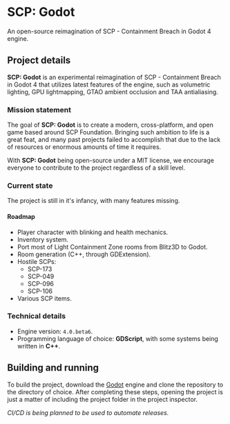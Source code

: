 # SCP: Godot
An open-source reimagination of SCP - Containment Breach in Godot 4 engine.

## Project details
**SCP: Godot** is an experimental reimagination of SCP - Containment Breach in Godot 4 that utilizes latest features of the engine, such as volumetric lighting, GPU lightmapping, GTAO ambient occlusion and TAA antialiasing.

### Mission statement
The goal of **SCP: Godot** is to create a modern, cross-platform, and open game based around SCP Foundation. Bringing such ambition to life is a great feat, and many past projects failed to accomplish that due to the lack of resources or enormous amounts of time it requires.

With **SCP: Godot** being open-source under a MIT license, we encourage everyone to contribute to the project regardless of a skill level.

### Current state
The project is still in it's infancy, with many features missing.

#### Roadmap
- Player character with blinking and health mechanics.
- Inventory system.
- Port most of Light Containment Zone rooms from Blitz3D to Godot.
- Room generation (C++, through GDExtension).
- Hostile SCPs:
    - SCP-173
    - SCP-049
    - SCP-096
    - SCP-106
- Various SCP items.

### Technical details
- Engine version: `4.0.beta6`.
- Programming language of choice: **GDScript**, with some systems being written in **C++**.

## Building and running
To build the project, download the [Godot](https://godotengine.org/article/dev-snapshot-godot-4-0-beta-6) engine and clone the repository to the directory of choice. After completing these steps, opening the project is just a matter of including the project folder in the project inspector.

*CI/CD is being planned to be used to automate releases.*